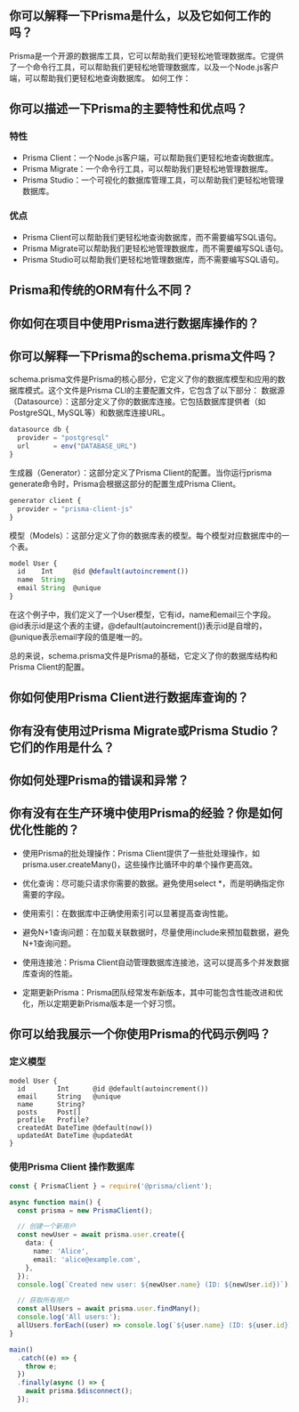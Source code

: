 ## 你可以解释一下Prisma是什么，以及它如何工作的吗？
Prisma是一个开源的数据库工具，它可以帮助我们更轻松地管理数据库。它提供了一个命令行工具，可以帮助我们更轻松地管理数据库，以及一个Node.js客户端，可以帮助我们更轻松地查询数据库。
如何工作：
## 你可以描述一下Prisma的主要特性和优点吗？
### 特性
- Prisma Client：一个Node.js客户端，可以帮助我们更轻松地查询数据库。
- Prisma Migrate：一个命令行工具，可以帮助我们更轻松地管理数据库。
- Prisma Studio：一个可视化的数据库管理工具，可以帮助我们更轻松地管理数据库。
### 优点
- Prisma Client可以帮助我们更轻松地查询数据库，而不需要编写SQL语句。
- Prisma Migrate可以帮助我们更轻松地管理数据库，而不需要编写SQL语句。
- Prisma Studio可以帮助我们更轻松地管理数据库，而不需要编写SQL语句。
## Prisma和传统的ORM有什么不同？

## 你如何在项目中使用Prisma进行数据库操作的？

## 你可以解释一下Prisma的schema.prisma文件吗？
schema.prisma文件是Prisma的核心部分，它定义了你的数据库模型和应用的数据库模式。这个文件是Prisma CLI的主要配置文件，它包含了以下部分：
数据源（Datasource）：这部分定义了你的数据库连接。它包括数据库提供者（如PostgreSQL, MySQL等）和数据库连接URL。
```js 
datasource db {
  provider = "postgresql"
  url      = env("DATABASE_URL")
}
```
生成器（Generator）：这部分定义了Prisma Client的配置。当你运行prisma generate命令时，Prisma会根据这部分的配置生成Prisma Client。
```js
generator client {
  provider = "prisma-client-js"
}
```
模型（Models）：这部分定义了你的数据库表的模型。每个模型对应数据库中的一个表。
```js
model User {
  id    Int     @id @default(autoincrement())
  name  String
  email String  @unique
}
```
在这个例子中，我们定义了一个User模型，它有id，name和email三个字段。@id表示id是这个表的主键，@default(autoincrement())表示id是自增的，@unique表示email字段的值是唯一的。

总的来说，schema.prisma文件是Prisma的基础，它定义了你的数据库结构和Prisma Client的配置。
## 你如何使用Prisma Client进行数据库查询的？

## 你有没有使用过Prisma Migrate或Prisma Studio？它们的作用是什么？

## 你如何处理Prisma的错误和异常？

## 你有没有在生产环境中使用Prisma的经验？你是如何优化性能的？
 * 使用Prisma的批处理操作：Prisma Client提供了一些批处理操作，如prisma.user.createMany()，这些操作比循环中的单个操作更高效。

 * 优化查询：尽可能只请求你需要的数据。避免使用select *，而是明确指定你需要的字段。

 * 使用索引：在数据库中正确使用索引可以显著提高查询性能。

 * 避免N+1查询问题：在加载关联数据时，尽量使用include来预加载数据，避免N+1查询问题。

 * 使用连接池：Prisma Client自动管理数据库连接池，这可以提高多个并发数据库查询的性能。

 * 定期更新Prisma：Prisma团队经常发布新版本，其中可能包含性能改进和优化，所以定期更新Prisma版本是一个好习惯。

## 你可以给我展示一个你使用Prisma的代码示例吗？
### 定义模型
```prisma
model User {
  id        Int      @id @default(autoincrement())
  email     String   @unique
  name      String?
  posts     Post[]
  profile   Profile?
  createdAt DateTime @default(now())
  updatedAt DateTime @updatedAt
}
```
### 使用Prisma Client 操作数据库
```ts
const { PrismaClient } = require('@prisma/client');

async function main() {
  const prisma = new PrismaClient();

  // 创建一个新用户
  const newUser = await prisma.user.create({
    data: {
      name: 'Alice',
      email: 'alice@example.com',
    },
  });
  console.log(`Created new user: ${newUser.name} (ID: ${newUser.id})`);

  // 获取所有用户
  const allUsers = await prisma.user.findMany();
  console.log('All users:');
  allUsers.forEach((user) => console.log(`${user.name} (ID: ${user.id})`));
}

main()
  .catch((e) => {
    throw e;
  })
  .finally(async () => {
    await prisma.$disconnect();
  });
```